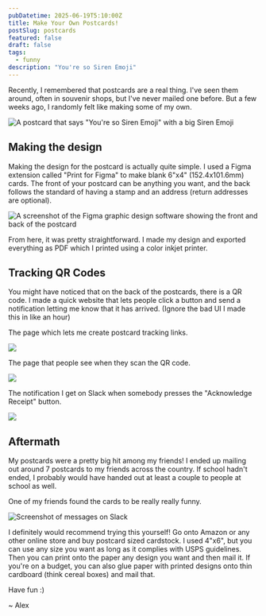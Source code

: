 ```yaml
---
pubDatetime: 2025-06-19T5:10:00Z
title: Make Your Own Postcards!
postSlug: postcards
featured: false
draft: false
tags:
  - funny
description: "You're so Siren Emoji"
---
```


Recently, I remembered that postcards are a real thing. I've seen them around, often in souvenir shops, but I've never mailed one before. But a few weeks ago, I randomly felt like making some of my own.

![A postcard that says "You're so Siren Emoji" with a big Siren Emoji](@assets/blog/postcards/main.png)

## Making the design

Making the design for the postcard is actually quite simple. I used a Figma extension called "Print for Figma" to make blank 6"x4" (152.4x101.6mm) cards. The front of your postcard can be anything you want, and the back follows the standard of having a stamp and an address (return addresses are optional).

![A screenshot of the Figma graphic design software showing the front and back of the postcard](@assets/blog/postcards/postcardfigma.png)

From here, it was pretty straightforward. I made my design and exported everything as PDF which I printed using a color inkjet printer.

## Tracking QR Codes

You might have noticed that on the back of the postcards, there is a QR code. I made a quick website that lets people click a button and send a notification letting me know that it has arrived. (Ignore the bad UI I made this in like an hour)

The page which lets me create postcard tracking links.

![](@assets/blog/postcards/websiteadmin.png)

The page that people see when they scan the QR code.

![](@assets/blog/postcards/website.png)

The notification I get on Slack when somebody presses the "Acknowledge Receipt" button.

![](@assets/blog/postcards/slack.png)

## Aftermath

My postcards were a pretty big hit among my friends! I ended up mailing out around 7 postcards to my friends across the country. If school hadn't ended, I probably would have handed out at least a couple to people at school as well.

One of my friends found the cards to be really really funny.

![Screenshot of messages on Slack](@assets/blog/postcards/reaction.png)

I definitely would recommend trying this yourself! Go onto Amazon or any other online store and buy postcard sized cardstock. I used 4"x6", but you can use any size you want as long as it complies with USPS guidelines. Then you can print onto the paper any design you want and then mail it. If you're on a budget, you can also glue paper with printed designs onto thin cardboard (think cereal boxes) and mail that.

Have fun :)

~ Alex
